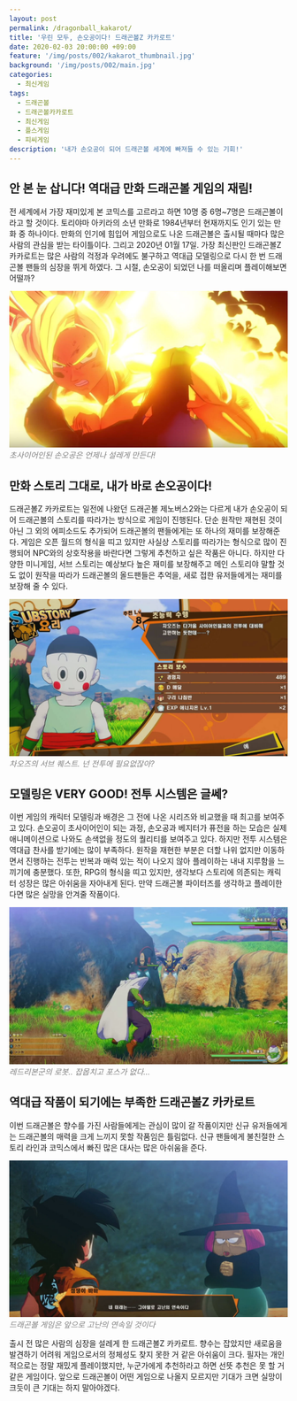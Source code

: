 ```yaml
---
layout: post
permalink: /dragonball_kakarot/
title: '우린 모두, 손오공이다! 드래곤볼Z 카카로트'
date: 2020-02-03 20:00:00 +09:00
feature: '/img/posts/002/kakarot_thumbnail.jpg'
background: '/img/posts/002/main.jpg'
categories:
  - 최신게임
tags:
  - 드래곤볼
  - 드래곤볼카카로트
  - 최신게임
  - 플스게임
  - 피씨게임
description: '내가 손오공이 되어 드래곤볼 세계에 빠져들 수 있는 기회!'
---
```


## 안 본 눈 삽니다! 역대급 만화 드래곤볼 게임의 재림! ##

전 세계에서 가장 재미있게 본 코믹스를 고르라고 하면 10명 중 6명~7명은 드래곤볼이라고 할 것이다. 토리야마 아키라의 소년 만화로 1984년부터 현재까지도 인기 있는 만화 중 하나이다. 만화의 인기에 힘입어 게임으로도 나온 드래곤볼은 출시될 때마다 많은 사람의 관심을 받는 타이틀이다. 그리고 2020년 01월 17일. 가장 최신판인 드래곤볼Z 카카로트는 많은 사람의 걱정과 우려에도 불구하고 역대급 모델링으로 다시 한 번 드래곤볼 팬들의 심장을 뛰게 하였다. 그 시절, 손오공이 되었던 나를 떠올리며 플레이해보면 어떨까?

![드래곤볼 카카로트 게임 이미지](/img/posts/002/eye.jpg)*<span style="color:gray">초사이어인된 손오공은 언제나 설레게 만든다!</span>*

## 만화 스토리 그대로, 내가 바로 손오공이다! ##

드래곤볼Z 카카로트는 일전에 나왔던 드래곤볼 제노버스2와는 다르게 내가 손오공이 되어 드래곤볼의 스토리를 따라가는 방식으로 게임이 진행된다. 단순 원작만 재현된 것이 아닌 그 외의 에피소드도 추가되어 드래곤볼의 팬들에게는 또 하나의 재미를 보장해준다. 게임은 오픈 월드의 형식을 띠고 있지만 사실상 스토리를 따라가는 형식으로 많이 진행되어 NPC와의 상호작용을 바란다면 그렇게 추천하고 싶은 작품은 아니다. 하지만 다양한 미니게임, 서브 스토리는 예상보다 높은 재미를 보장해주고 메인 스토리야 말할 것도 없이 원작을 따라가 드래곤볼의 올드팬들은 추억을, 새로 접한 유저들에게는 재미를 보장해 줄 수 있다.

![드래곤볼 카카로트 게임 이미지](/img/posts/002/sub.jpg)*<span style="color:gray">차오즈의 서브 퀘스트. 넌 전투에 필요없잖아?</span>*

## **모델링은** VERY GOOD! 전투 시스템은 글쎄? ##

이번 게임의 캐릭터 모델링과 배경은 그 전에 나온 시리즈와 비교했을 때 최고를 보여주고 있다. 손오공이 초사이어인이 되는 과정, 손오공과 베지터가 퓨전을 하는 모습은 실제 애니메이션으로 나와도 손색없을 정도의 퀄리티를 보여주고 있다. 하지만 전투 시스템은 역대급 찬사를 받기에는 많이 부족하다. 원작을 재현한 부분은 더할 나위 없지만 이동하면서 진행하는 전투는 반복과 매력 있는 적이 나오지 않아 플레이하는 내내 지루함을 느끼기에 충분했다. 또한, RPG의 형식을 띠고 있지만, 생각보다 스토리에 의존되는 캐릭터 성장은 많은 아쉬움을 자아내게 된다. 만약 드래곤볼 파이터즈를 생각하고 플레이한다면 많은 실망을 안겨줄 작품이다.

![드래곤볼 카카로트 게임 이미지](/img/posts/002/fight.jpg)*<span style="color:gray">레드리본군의 로봇.. 잡몹치고 포스가 없다...</span>*

## 역대급 작품이 되기에는 부족한 드래곤볼Z 카카로트 ##

이번 드래곤볼은 향수를 가진 사람들에게는 관심이 많이 갈 작품이지만 신규 유저들에게는 드래곤볼의 매력을 크게 느끼지 못할 작품임은 틀림없다. 신규 팬들에게 불친절한 스토리 라인과 코믹스에서 빠진 많은 대사는 많은 아쉬움을 준다.

![드래곤볼 카카로트 게임 이미지](/img/posts/002/dragon.jpg)*<span style="color:gray">드래곤볼 게임은 앞으로 고난의 연속일 것이다</span>*

 출시 전 많은 사람의 심장을 설레게 한 드래곤볼Z 카카로트. 향수는 잡았지만 새로움을 발견하기 어려워 게임으로서의 정체성도 찾지 못한 거 같은 아쉬움이 크다. 필자는 개인적으로는 정말 재밌게 플레이했지만, 누군가에게 추천하라고 하면 선뜻 추천은 못 할 거 같은 게임이다. 앞으로 드래곤볼이 어떤 게임으로 나올지 모르지만 기대가 크면 실망이 크듯이 큰 기대는 하지 말아야겠다.